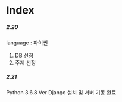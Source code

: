 Index
=====


##### 2.20
language : 파이썬

1. DB 선정
2. 주제 선정



##### 2.21 
Python 3.6.8 Ver
Django 설치 및 서버 기동 완료


